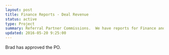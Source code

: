 ```yaml
---
layout: post
title: Finance Reports - Deal Revenue
status: active
type: Project
summary: Referral Partner Commissions.  We have reports for Finance and a first cut of a new Commission Report for Traders that will be run from within TradeX.
updated: 2016-05-20 9:25:00
---
```


Brad has approved the PO.

